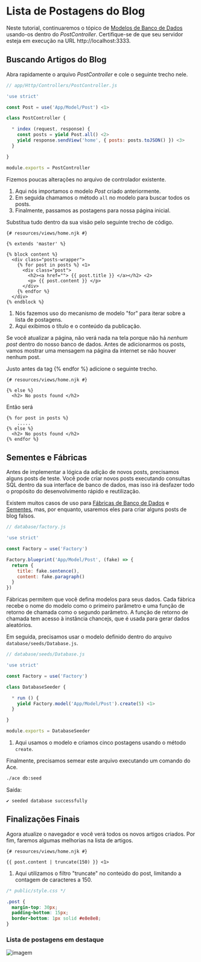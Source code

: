 # Lista de Postagens do Blog

Neste tutorial, continuaremos o tópico de [Modelos de Banco de Dados](/tutorial/03-modelo-de-banco-de-dados) usando-os dentro do *PostController*. Certifique-se de que seu servidor esteja em execução na URL http://localhost:3333.

## Buscando Artigos do Blog
Abra rapidamente o arquivo *PostController* e cole o seguinte trecho nele.

```js
// app/Http/Controllers/PostController.js

'use strict'

const Post = use('App/Model/Post') <1>

class PostController {

  * index (request, response) {
    const posts = yield Post.all() <2>
    yield response.sendView('home', { posts: posts.toJSON() }) <3>
  }

}

module.exports = PostController
```

Fizemos poucas alterações no arquivo de controlador existente.

1. Aqui nós importamos o modelo *Post* criado anteriormente.
2. Em seguida chamamos o método `all` no modelo para buscar todos os posts.
3. Finalmente, passamos as postagens para nossa página inicial.

Substitua tudo dentro da sua visão pelo seguinte trecho de código.

```twig
{# resources/views/home.njk #}

{% extends 'master' %}

{% block content %}
  <div class="posts-wrapper">
    {% for post in posts %} <1>
      <div class="post">
        <h2><a href=""> {{ post.title }} </a></h2> <2>
        <p> {{ post.content }} </p>
      </div>
    {% endfor %}
  </div>
{% endblock %}
```

1. Nós fazemos uso do mecanismo de modelo "for" para iterar sobre a lista de postagens.
2. Aqui exibimos o título e o conteúdo da publicação.

Se você atualizar a página, não verá nada na tela porque não há *nenhum post* dentro do nosso banco de dados. Antes de adicionarmos os posts, vamos mostrar uma mensagem na página da internet se não houver nenhum post.

Justo antes da tag {% endfor %} adicione o seguinte trecho.

```twig
{# resources/views/home.njk #}

{% else %}
  <h2> No posts found </h2>
```

Então será

```twig
{% for post in posts %}
    .....
{% else %}
  <h2> No posts found </h2>
{% endfor %}
```

## Sementes e Fábricas

Antes de implementar a lógica da adição de novos posts, precisamos alguns posts de teste. Você pode criar novos posts executando consultas SQL dentro da sua interface de banco de dados, mas isso irá desfazer todo o propósito do desenvolvimento rápido e reutilização.

Existem muitos casos de uso para [Fábricas de Banco de Dados](/banco-de-dados/fábricas-e-sementes) e [Sementes](/banco-de-dados/fábricas-e-sementes), mas, por enquanto, usaremos eles para criar alguns posts de blog falsos.

```js
// database/factory.js

'use strict'

const Factory = use('Factory')

Factory.blueprint('App/Model/Post', (fake) => {
  return {
    title: fake.sentence(),
    content: fake.paragraph()
  }
})
```

Fábricas permitem que você defina modelos para seus dados. Cada fábrica recebe o nome do modelo como o primeiro parâmetro e uma função de retorno de chamada como o segundo parâmetro. A função de retorno de chamada tem acesso à instância chancejs, que é usada para gerar dados aleatórios.

Em seguida, precisamos usar o modelo definido dentro do arquivo `database/seeds/Database.js`.

```js
// database/seeds/Database.js

'use strict'

const Factory = use('Factory')

class DatabaseSeeder {

  * run () {
    yield Factory.model('App/Model/Post').create(5) <1>
  }

}

module.exports = DatabaseSeeder
```

1. Aqui usamos o modelo e criamos cinco postagens usando o método `create`.

Finalmente, precisamos semear este arquivo executando um comando do Ace.

```bash
./ace db:seed
```

Saída:

```
✔ seeded database successfully
```

## Finalizações Finais
Agora atualize o navegador e você verá todos os novos artigos criados. Por fim, faremos algumas melhorias na lista de artigos.

```twig
{# resources/views/home.njk #}

{{ post.content | truncate(150) }} <1>
```

1. Aqui utilizamos o filtro "truncate" no conteúdo do post, limitando a contagem de caracteres a 150.

```css
/* public/style.css */

.post {
  margin-top: 30px;
  padding-bottom: 15px;
  border-bottom: 1px solid #e8e8e8;
}
```

### Lista de postagens em destaque

![imagem](/assets/posts-list_wkpogd.png)
